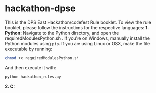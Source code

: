 # hackathon-dpse
This is the DPS East Hackathon/codefest Rule booklet. To view the rule booklet, please follow the instructions for the respective languages:
**1. Python:**
  Navigate to the Python directory, and open the requiredModulesPython.sh . If you're on Windows, manually install the Python modules using ```pip```. If you are using Linux or OSX, make the file executable by running:
  ```bash
  chmod +x requiredModulesPython.sh
  ```
  And then execute it with:
  ```bash
  python hackathon_rules.py
  ```

**2. C:**
